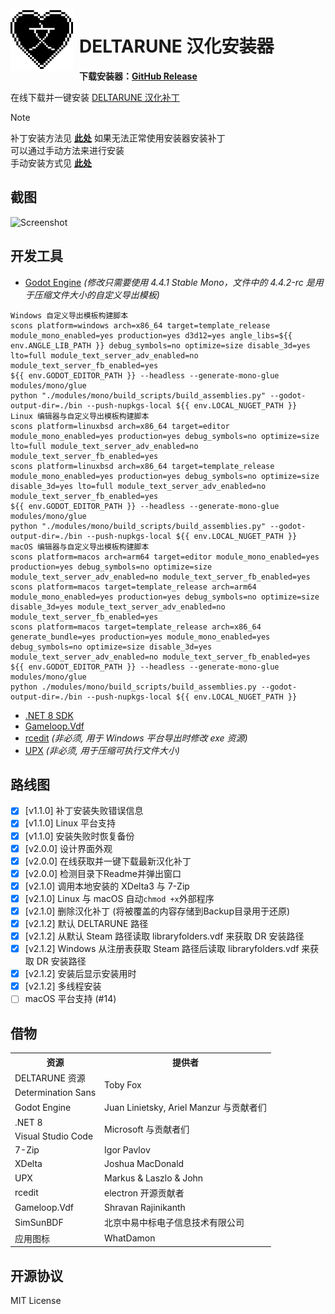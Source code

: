 <img width="100" height="100" align="left" style="float: left; margin: 0 10px 0 0;" alt="Logo" src="patcher_icon.png">

# DELTARUNE 汉化安装器

**下载安装器：[GitHub Release](https://github.com/gm3dr/DeltaruneChinesePatcher/releases/latest)**

在线下载并一键安装 [DELTARUNE 汉化补丁](https://github.com/gm3dr/DeltaruneChinese/releases)

> [!NOTE]
> 补丁安装方法见 **[此处](https://github.com/gm3dr/DeltaruneChinese/blob/main/README.md#%E8%A1%A5%E4%B8%81%E5%AE%89%E8%A3%85%E6%96%B9%E6%B3%95)**
> 如果无法正常使用安装器安装补丁<br>
> 可以通过手动方法来进行安装<br>
> 手动安装方式见 **[此处](https://github.com/gm3dr/DeltaruneChinese/blob/main/README.md#%E6%89%8B%E5%8A%A8%E5%AE%89%E8%A3%85)**

## 截图

![Screenshot](./screenshot.png)

## 开发工具

- [Godot Engine](https://godotengine.org) *(修改只需要使用 4.4.1 Stable Mono，文件中的 4.4.2-rc 是用于压缩文件大小的自定义导出模板)*
```
Windows 自定义导出模板构建脚本
scons platform=windows arch=x86_64 target=template_release module_mono_enabled=yes production=yes d3d12=yes angle_libs=${{ env.ANGLE_LIB_PATH }} debug_symbols=no optimize=size disable_3d=yes lto=full module_text_server_adv_enabled=no module_text_server_fb_enabled=yes
${{ env.GODOT_EDITOR_PATH }} --headless --generate-mono-glue modules/mono/glue
python "./modules/mono/build_scripts/build_assemblies.py" --godot-output-dir=./bin --push-nupkgs-local ${{ env.LOCAL_NUGET_PATH }}
Linux 编辑器与自定义导出模板构建脚本
scons platform=linuxbsd arch=x86_64 target=editor module_mono_enabled=yes production=yes debug_symbols=no optimize=size lto=full module_text_server_adv_enabled=no module_text_server_fb_enabled=yes
scons platform=linuxbsd arch=x86_64 target=template_release module_mono_enabled=yes production=yes debug_symbols=no optimize=size disable_3d=yes lto=full module_text_server_adv_enabled=no module_text_server_fb_enabled=yes
${{ env.GODOT_EDITOR_PATH }} --headless --generate-mono-glue modules/mono/glue
python "./modules/mono/build_scripts/build_assemblies.py" --godot-output-dir=./bin --push-nupkgs-local ${{ env.LOCAL_NUGET_PATH }}
macOS 编辑器与自定义导出模板构建脚本
scons platform=macos arch=arm64 target=editor module_mono_enabled=yes production=yes debug_symbols=no optimize=size module_text_server_adv_enabled=no module_text_server_fb_enabled=yes
scons platform=macos target=template_release arch=arm64 module_mono_enabled=yes production=yes debug_symbols=no optimize=size disable_3d=yes module_text_server_adv_enabled=no module_text_server_fb_enabled=yes
scons platform=macos target=template_release arch=x86_64 generate_bundle=yes production=yes module_mono_enabled=yes debug_symbols=no optimize=size disable_3d=yes module_text_server_adv_enabled=no module_text_server_fb_enabled=yes
${{ env.GODOT_EDITOR_PATH }} --headless --generate-mono-glue modules/mono/glue
python ./modules/mono/build_scripts/build_assemblies.py --godot-output-dir=./bin --push-nupkgs-local ${{ env.LOCAL_NUGET_PATH }}
```
- [.NET 8 SDK](https://dotnet.microsoft.com)
- [Gameloop.Vdf](https://www.nuget.org/packages/Gameloop.Vdf)
- [rcedit](https://github.com/electron/rcedit) *(非必须, 用于 Windows 平台导出时修改 exe 资源)*
- [UPX](https://github.com/upx/upx/releases) *(非必须, 用于压缩可执行文件大小)*

## 路线图

 - [x] \[v1.1.0\] 补丁安装失败错误信息
 - [x] \[v1.1.0\] Linux 平台支持
 - [x] \[v1.1.0\] 安装失败时恢复备份
 - [x] \[v2.0.0\] 设计界面外观
 - [x] \[v2.0.0\] 在线获取并一键下载最新汉化补丁
 - [x] \[v2.0.0\] 检测目录下Readme并弹出窗口
 - [x] \[v2.1.0\] 调用本地安装的 XDelta3 与 7-Zip
 - [x] \[v2.1.0\] Linux 与 macOS 自动`chmod +x`外部程序
 - [x] \[v2.1.0\] 删除汉化补丁 (将被覆盖的内容存储到Backup目录用于还原)
 - [x] \[v2.1.2\] 默认 DELTARUNE 路径
 - [x] \[v2.1.2\] 从默认 Steam 路径读取 libraryfolders.vdf 来获取 DR 安装路径
 - [x] \[v2.1.2\] Windows 从注册表获取 Steam 路径后读取 libraryfolders.vdf 来获取 DR 安装路径
 - [x] \[v2.1.2\] 安装后显示安装用时
 - [x] \[v2.1.2\] 多线程安装
 - [ ] macOS 平台支持 (#14)

## 借物


<table>
	<tr>
		<th>资源</th>
		<th>提供者</th>
	</tr>
	<tr>
		<td>DELTARUNE 资源</td>
		<td rowspan="2">Toby Fox</td>
	</tr>
	<tr>
		<td>Determination Sans</td>
	</tr>
	<tr>
		<td>Godot Engine</td>
		<td>Juan Linietsky, Ariel Manzur 与贡献者们</td>
	</tr>
	<tr>
		<td>.NET 8</td>
		<td rowspan="2">Microsoft 与贡献者们</td>
	</tr>
	<tr>
		<td>Visual Studio Code</td>
	</tr>
	</tr>
		<td>7-Zip</td>
		<td>Igor Pavlov</td>
	</tr>
	</tr>
		<td>XDelta</td>
		<td>Joshua MacDonald</td>
	</tr>
	</tr>
		<td>UPX</td>
		<td>Markus & Laszlo & John</td>
	</tr>
	</tr>
		<td>rcedit</td>
		<td>electron 开源贡献者</td>
	</tr>
	</tr>
		<td>Gameloop.Vdf</td>
		<td>Shravan Rajinikanth</td>
	</tr>
	</tr>
		<td>SimSunBDF</td>
		<td>北京中易中标电子信息技术有限公司</td>
	</tr>
	</tr>
		<td>应用图标</td>
		<td>WhatDamon</td>
	</tr>
</table>

 ## 开源协议

MIT License
